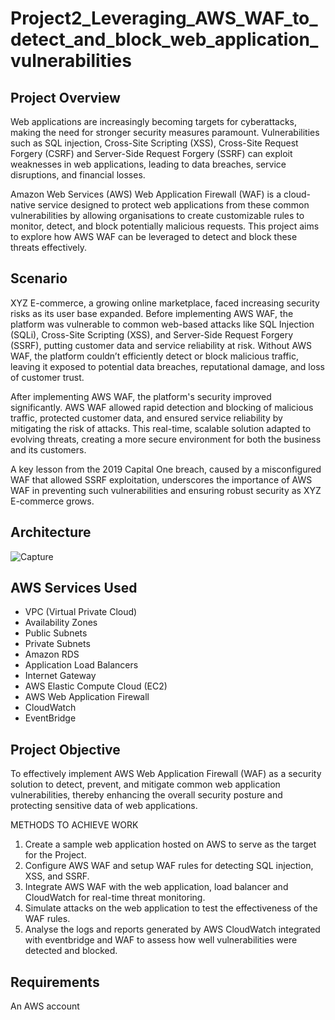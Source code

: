 # Project2_Leveraging_AWS_WAF_to_detect_and_block_web_application_vulnerabilities
## Project Overview
Web applications are increasingly becoming targets for cyberattacks, making the need for stronger security measures paramount. Vulnerabilities such as SQL injection, Cross-Site Scripting (XSS), Cross-Site Request Forgery (CSRF) and Server-Side Request Forgery (SSRF) can exploit weaknesses in web applications, leading to data breaches, service disruptions, and financial losses.

Amazon Web Services (AWS) Web Application Firewall (WAF) is a cloud-native service designed to protect web applications from these common vulnerabilities by allowing organisations to create customizable rules to monitor, detect, and block potentially malicious requests. This project aims to explore how AWS WAF can be leveraged to detect and block these threats effectively.
## Scenario
XYZ E-commerce, a growing online marketplace, faced increasing security risks as its user base expanded. Before implementing AWS WAF, the platform was vulnerable to common web-based attacks like SQL Injection (SQLi), Cross-Site Scripting (XSS), and Server-Side Request Forgery (SSRF), putting customer data and service reliability at risk. Without AWS WAF, the platform couldn’t efficiently detect or block malicious traffic, leaving it exposed to potential data breaches, reputational damage, and loss of customer trust.

After implementing AWS WAF, the platform's security improved significantly. AWS WAF allowed rapid detection and blocking of malicious traffic, protected customer data, and ensured service reliability by mitigating the risk of attacks. This real-time, scalable solution adapted to evolving threats, creating a more secure environment for both the business and its customers.

A key lesson from the 2019 Capital One breach, caused by a misconfigured WAF that allowed SSRF exploitation, underscores the importance of AWS WAF in preventing such vulnerabilities and ensuring robust security as XYZ E-commerce grows.
## Architecture

![Capture](https://github.com/user-attachments/assets/052321a1-feff-4f71-bc2e-b261e508ee4f)


## AWS Services Used
* VPC (Virtual Private Cloud)
* Availability Zones
* Public Subnets
* Private Subnets
* Amazon RDS
* Application Load Balancers
* Internet Gateway
* AWS Elastic Compute Cloud (EC2)
* AWS Web Application Firewall
* CloudWatch
* EventBridge
## Project Objective
To effectively implement AWS Web Application Firewall (WAF) as a security solution to detect, prevent, and mitigate common web application vulnerabilities, thereby enhancing the overall security posture and protecting sensitive data of web applications.

METHODS TO ACHIEVE WORK
1. Create a sample web application hosted on AWS to serve as the target for the Project.
2. Configure AWS WAF and setup WAF rules for detecting SQL injection, XSS, and SSRF.
3. Integrate AWS WAF with the web application, load balancer and CloudWatch for real-time threat monitoring.
4. Simulate attacks on the web application to test the effectiveness of the WAF rules.
5. Analyse the logs and reports generated by AWS CloudWatch integrated with eventbridge and WAF to assess how well vulnerabilities were detected and blocked.

## Requirements
An AWS account
